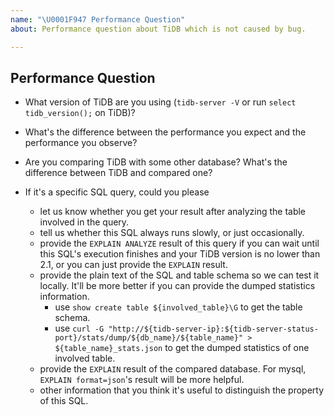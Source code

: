 ```yaml
---
name: "\U0001F947 Performance Question"
about: Performance question about TiDB which is not caused by bug.

---
```


## Performance Question

- What version of TiDB are you using (`tidb-server -V` or run `select tidb_version();` on TiDB)?

- What's the difference between the performance you expect and the performance you observe?

- Are you comparing TiDB with some other database? What's the difference between TiDB and compared one?

- If it's a specific SQL query, could you please
    - let us know whether you get your result after analyzing the table involved in the query.
    - tell us whether this SQL always runs slowly, or just occasionally.
    - provide the `EXPLAIN ANALYZE` result of this query if you can wait until this SQL's execution finishes and your TiDB version is no lower than 2.1, or you can just provide the `EXPLAIN` result.
    - provide the plain text of the SQL and table schema so we can test it locally. It'll be more better if you can provide the dumped statistics information.
        - use `show create table ${involved_table}\G` to get the table schema.
        - use `curl -G "http://${tidb-server-ip}:${tidb-server-status-port}/stats/dump/${db_name}/${table_name}" > ${table_name}_stats.json` to get the dumped statistics of one involved table.
    - provide the `EXPLAIN` result of the compared database. For mysql, `EXPLAIN format=json`'s result will be more helpful.
    - other information that you think it's useful to distinguish the property of this SQL.

